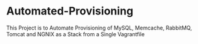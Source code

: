 # Automated-Provisioning
This Project is to Automate Provisioning of MySQL, Memcache, RabbitMQ, Tomcat and NGNIX as a Stack from a Single Vagrantfile 
